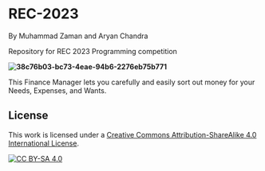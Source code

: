 # REC-2023
By Muhammad Zaman and Aryan Chandra

Repository for REC 2023 Programming competition 

**![38c76b03-bc73-4eae-94b6-2276eb75b771](https://github.com/mtzamanpk/REC-2023/assets/98908904/1a3e4e11-8616-4121-8578-a8eba6ce9a69)**

This Finance Manager lets you carefully and easily sort out money for your Needs, Expenses, and Wants. 

## License 

This work is licensed under a
[Creative Commons Attribution-ShareAlike 4.0 International License][cc-by-sa].

[![CC BY-SA 4.0][cc-by-sa-image]][cc-by-sa]

[cc-by-sa]: http://creativecommons.org/licenses/by-sa/4.0/
[cc-by-sa-image]: https://licensebuttons.net/l/by-sa/4.0/88x31.png
[cc-by-sa-shield]: https://img.shields.io/badge/License-CC%20BY--SA%204.0-lightgrey.svg
